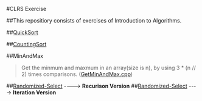 #CLRS Exercise

##This repositiory consists of exercises of Introduction to Algorithms.


##[QuickSort](QuickSort.py)

##[CountingSort](CountingSort.cpp)

##MinAndMax

> Get the minmum and maxmum in an array(size is n), by using 3 * (n // 2) times comparisons. 
       ([GetMinAndMax.cpp](GetMinAndMax.cpp))
 
##[Randomized-Select](Randomized_Select.py) ----> **Recurison Version**
##[Randomized-Select](Randomized_Select_Iteration.cpp) ----> **Iteration Version**
